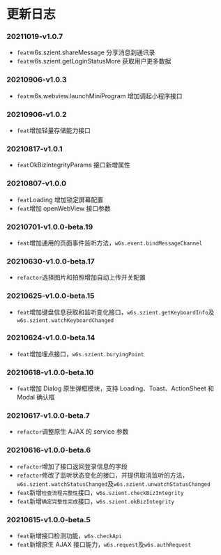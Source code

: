 # 更新日志

### 20211019-v1.0.7

- `feat`w6s.szient.shareMessage 分享消息到通讯录
- `feat`w6s.szient.getLoginStatusMore 获取用户更多数据


### 20210906-v1.0.3

- `feat`w6s.webview.launchMiniProgram 增加调起小程序接口

### 20210906-v1.0.2

- `feat`增加轻量存储能力接口

### 20210817-v1.0.1

- `feat`OkBizIntegrityParams 接口新增属性

### 20210807-v1.0.0

* `feat`Loading 增加锁定屏幕配置
* `feat`增加 openWebView 接口参数

### 20210701-v1.0.0-beta.19

* `feat`增加通用的页面事件监听方法，`w6s.event.bindMessageChannel`
### 20210630-v1.0.0-beta.17

* `refactor`选择图片和拍照增加自动上传开关配置
### 20210625-v1.0.0-beta.15

* `feat`增加键盘信息获取和监听变化接口，`w6s.szient.getKeyboardInfo`及`w6s.szient.watchKeyboardChanged`

### 20210624-v1.0.0-beta.14

* `feat`增加埋点接口，`w6s.szient.buryingPoint`

### 20210618-v1.0.0-beta.10

* `feat`增加 Dialog 原生弹框模块，支持 Loading、Toast、ActionSheet 和 Modal 确认框

### 20210617-v1.0.0-beta.7

* `refactor`调整原生 AJAX 的 service 参数

### 20210616-v1.0.0-beta.6

* `refactor`增加了接口返回登录信息的字段
* `refactor`修改了监听状态变化的接口，并提供取消监听的方法，`w6s.szient.watchStatusChanged`及`w6s.szient.unwatchStatusChanged`
* `feat`新增`检查流程完整性`接口，`w6s.szient.checkBizIntegrity`
* `feat`新增`确定完整性完成`接口，`w6s.szient.okBizIntegrity`
### 20210615-v1.0.0-beta.5

* `feat`新增接口检测功能，`w6s.checkApi`
* `feat`新增原生 AJAX 接口能力，`w6s.request`及`w6s.authRequest`

